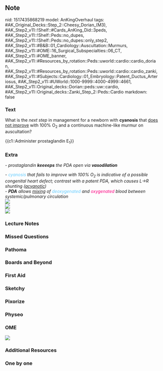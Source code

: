 ## Note
nid: 1517435868219
model: AnKingOverhaul
tags: #AK_Original_Decks::Step_2::Cheesy_Dorian_(M3), #AK_Step2_v11::!Shelf::#Cards_AnKing_Did::3peds, #AK_Step2_v11::!Shelf::Peds::no_dupes, #AK_Step2_v11::!Shelf::Peds::no_dupes::only_step2, #AK_Step2_v11::#B&B::01_Cardiology::Auscultation::Murmurs, #AK_Step2_v11::#OME::16_Surgical_Subspecialties::06_CT, #AK_Step2_v11::#OME_banner, #AK_Step2_v11::#Resources_by_rotation::Peds::uworld::cardio::cardio_dorian, #AK_Step2_v11::#Resources_by_rotation::Peds::uworld::cardio::cardio_zanki, #AK_Step2_v11::#Subjects::Cardiology::01_Embryology::Patent_Ductus_Arteriosus, #AK_Step2_v11::#UWorld::1000-9999::4000-4999::4661, #AK_Step2_v11::Original_decks::Dorian::peds::uw::cardio, #AK_Step2_v11::Original_decks::Zanki_Step_2::Peds::Cardio
markdown: false

### Text
What is the <i>next step</i> in management for a newborn with
<b>cyanosis</b> that <u>does not improve</u> with 100%
O<sub>2</sub> and a continuous machine-like murmur on auscultation?
<div>
  {{c1::Administer prostaglandin E<sub>1</sub>}}
</div>

### Extra
<i>- prostaglandin <b>keeeeps</b> the PDA open via
<b>vasodilation</b></i>
<div>
  <i>- <font color="#66CCFF">cyanosis</font> that fails to improve
  with 100% O<sub>2</sub> is indicative of a possible congenital
  heart defect; contrast with a patent PDA, which causes L→R
  shunting (<u>acyanotic</u>)</i>
</div>
<div>
  <i>- <b>PDA</b> allows <u>mixing</u> of <font color=
  "#66CCFF">deoxygenated</font> and <font color=
  "#FC0280">oxygenated</font> blood between systemic/pulmonary
  circulation</i>
</div>
<div>
  <div>
    <div>
      <div>
        <div>
          <i><img src="paste-2191713221214211.jpg" class=
          "resizer"></i>
          <div>
            <i><img src="CHD.png" class="resizer"></i>
          </div>
          <div>
            <i><img src="pda_1358629116483.png" class=
            "resizer"></i>
          </div>
        </div>
      </div>
    </div>
  </div>
</div>

### Lecture Notes


### Missed Questions


### Pathoma


### Boards and Beyond


### First Aid


### Sketchy


### Pixorize


### Physeo


### OME
<div class="ome-widget">
  <a href="https://onlinemeded.org?ref=anki"><img src=
  "_OME_AnkiFlashcards_General_3.png"></a>
</div>

### Additional Resources


### One by one

